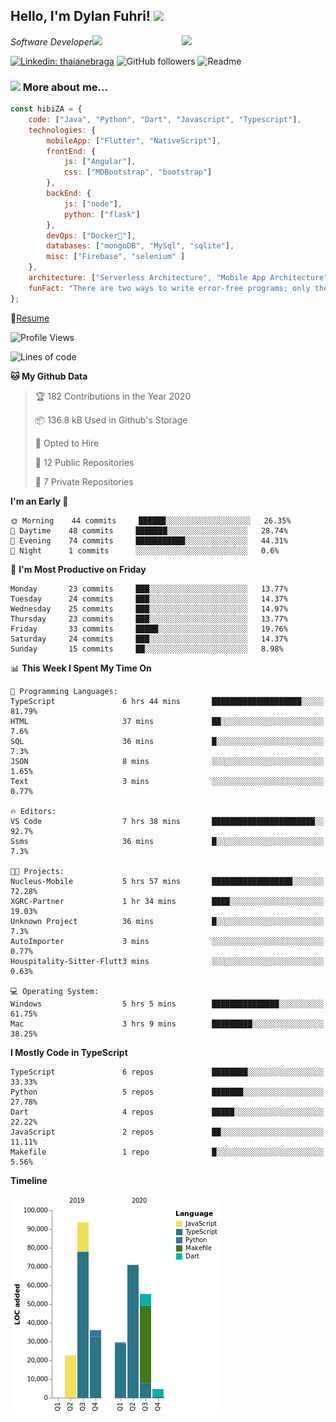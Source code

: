 <h2>Hello, I'm Dylan Fuhri! <img src="https://media.giphy.com/media/12oufCB0MyZ1Go/giphy.gif" width="50"></h2>
<img align='right' src="https://media.giphy.com/media/836HiJc7pgzy8iNXCn/giphy.gif" width="230">
<p><em>Software Developer</a><img src="https://media.giphy.com/media/WUlplcMpOCEmTGBtBW/giphy.gif" width="30"> 
</em></p>

[![Linkedin: thaianebraga](https://img.shields.io/badge/-Dylan-blue?style=flat-square&logo=Linkedin&logoColor=white&link=https://www.linkedin.com/in/dylan-fuhri/)](https://www.linkedin.com/in/dylan-fuhri/)
![GitHub followers](https://img.shields.io/github/followers/HibiZA?style=social)
![Readme](https://github.com/HibiZA/HibiZA/workflows/Readme/badge.svg)

### <img src="https://media.giphy.com/media/VgCDAzcKvsR6OM0uWg/giphy.gif" width="50"> More about me...  

```javascript
const hibiZA = {
    code: ["Java", "Python", "Dart", "Javascript", "Typescript"],
    technologies: {
        mobileApp: ["Flutter", "NativeScript"],
        frontEnd: {
            js: ["Angular"],
            css: ["MDBootstrap", "bootstrap"]
        },
        backEnd: {
            js: ["node"],
            python: ["flask"]
        },
        devOps: ["Docker🐳"],
        databases: ["mongoDB", "MySql", "sqlite"],
        misc: ["Firebase", "selenium" ]
    },
    architecture: ["Serverless Architecture", "Mobile App Architecture"],
    funFact: "There are two ways to write error-free programs; only the third one works"
};
```
📝[Resume](https://drive.google.com/file/d/1RjxKCcvUeoyYgnL_eCwQ9zay77Ayr0Xu/view?usp=sharing)
<!--START_SECTION:waka-->
![Profile Views](http://img.shields.io/badge/Profile%20Views-0-blue)

![Lines of code](https://img.shields.io/badge/From%20Hello%20World%20I%27ve%20Written-85585%20lines%20of%20code-blue)

**🐱 My Github Data** 

> 🏆 182 Contributions in the Year 2020
 > 
> 📦 136.8 kB Used in Github's Storage 
 > 
> 💼 Opted to Hire
 > 
> 📜 12 Public Repositories
 > 
> 🔑 7 Private Repositories 

**I'm an Early 🐤** 

```text
🌞 Morning    44 commits     ██████░░░░░░░░░░░░░░░░░░░   26.35% 
🌆 Daytime    48 commits     ███████░░░░░░░░░░░░░░░░░░   28.74% 
🌃 Evening    74 commits     ███████████░░░░░░░░░░░░░░   44.31% 
🌙 Night      1 commits      ░░░░░░░░░░░░░░░░░░░░░░░░░   0.6%

```
📅 **I'm Most Productive on Friday** 

```text
Monday       23 commits     ███░░░░░░░░░░░░░░░░░░░░░░   13.77% 
Tuesday      24 commits     ███░░░░░░░░░░░░░░░░░░░░░░   14.37% 
Wednesday    25 commits     ███░░░░░░░░░░░░░░░░░░░░░░   14.97% 
Thursday     23 commits     ███░░░░░░░░░░░░░░░░░░░░░░   13.77% 
Friday       33 commits     █████░░░░░░░░░░░░░░░░░░░░   19.76% 
Saturday     24 commits     ███░░░░░░░░░░░░░░░░░░░░░░   14.37% 
Sunday       15 commits     ██░░░░░░░░░░░░░░░░░░░░░░░   8.98%

```


📊 **This Week I Spent My Time On** 

```text
💬 Programming Languages: 
TypeScript               6 hrs 44 mins       ████████████████████░░░░░   81.79% 
HTML                     37 mins             ██░░░░░░░░░░░░░░░░░░░░░░░   7.6% 
SQL                      36 mins             █░░░░░░░░░░░░░░░░░░░░░░░░   7.3% 
JSON                     8 mins              ░░░░░░░░░░░░░░░░░░░░░░░░░   1.65% 
Text                     3 mins              ░░░░░░░░░░░░░░░░░░░░░░░░░   0.77%

🔥 Editors: 
VS Code                  7 hrs 38 mins       ███████████████████████░░   92.7% 
Ssms                     36 mins             █░░░░░░░░░░░░░░░░░░░░░░░░   7.3%

🐱‍💻 Projects: 
Nucleus-Mobile           5 hrs 57 mins       ██████████████████░░░░░░░   72.28% 
XGRC-Partner             1 hr 34 mins        ████░░░░░░░░░░░░░░░░░░░░░   19.03% 
Unknown Project          36 mins             █░░░░░░░░░░░░░░░░░░░░░░░░   7.3% 
AutoImporter             3 mins              ░░░░░░░░░░░░░░░░░░░░░░░░░   0.77% 
Houspitality-Sitter-Flutt3 mins              ░░░░░░░░░░░░░░░░░░░░░░░░░   0.63%

💻 Operating System: 
Windows                  5 hrs 5 mins        ███████████████░░░░░░░░░░   61.75% 
Mac                      3 hrs 9 mins        █████████░░░░░░░░░░░░░░░░   38.25%

```

**I Mostly Code in TypeScript** 

```text
TypeScript               6 repos             ████████░░░░░░░░░░░░░░░░░   33.33% 
Python                   5 repos             ███████░░░░░░░░░░░░░░░░░░   27.78% 
Dart                     4 repos             █████░░░░░░░░░░░░░░░░░░░░   22.22% 
JavaScript               2 repos             ██░░░░░░░░░░░░░░░░░░░░░░░   11.11% 
Makefile                 1 repo              █░░░░░░░░░░░░░░░░░░░░░░░░   5.56%

```


**Timeline**

![Chart not found](https://github.com/HibiZA/HibiZA/blob/master/charts/bar_graph.png) 


<!--END_SECTION:waka-->
